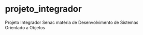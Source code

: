 # projeto_integrador
Projeto Integrador Senac matéria de Desenvolvimento de Sistemas Orientado a Objetos
